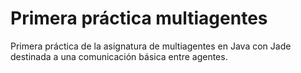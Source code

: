 # Primera práctica multiagentes

Primera práctica de la asignatura de multiagentes en Java con Jade destinada a una comunicación básica entre agentes.